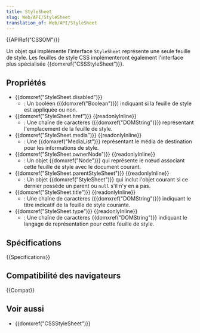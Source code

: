 ```yaml
---
title: StyleSheet
slug: Web/API/StyleSheet
translation_of: Web/API/StyleSheet
---
```


{{APIRef("CSSOM")}}

Un objet qui implémente l'interface `StyleSheet` représente une seule feuille de style. Les feuilles de style CSS implémenteront également l'interface plus spécialisée {{domxref("CSSStyleSheet")}}.

## Propriétés

- {{domxref("StyleSheet.disabled")}}
  - : Un booléen ({{domxref("Boolean")}}) indiquant si la feuille de style est appliquée ou non.
- {{domxref("StyleSheet.href")}} {{readonlyInline}}
  - : Une chaîne de caractères ({{domxref("DOMString")}}) représentant l'emplacement de la feuille de style.
- {{domxref("StyleSheet.media")}} {{readonlyInline}}
  - : Une {{domxref("MediaList")}} représentant le média de destination pour les informations de style.
- {{domxref("StyleSheet.ownerNode")}} {{readonlyInline}}
  - : Un objet {{domxref("Node")}} qui représente le nœud associant cette feuille de style avec le document courant.
- {{domxref("StyleSheet.parentStyleSheet")}} {{readonlyInline}}
  - : Un objet {{domxref("StyleSheet")}} qui inclut l'objet courant si ce dernier possède un parent ou `null` s'il n'y en a pas.
- {{domxref("StyleSheet.title")}} {{readonlyInline}}
  - : Une chaîne de caractères ({{domxref("DOMString")}}) indiquant le titre indicatif de la feuille de style courante.
- {{domxref("StyleSheet.type")}} {{readonlyInline}}
  - : Une chaîne de caractères {{domxref("DOMString")}} indiquant le langage de représentation pour cette feuille de style.

## Spécifications

{{Specifications}}

## Compatibilité des navigateurs

{{Compat}}

## Voir aussi

- {{domxref("CSSStyleSheet")}}
